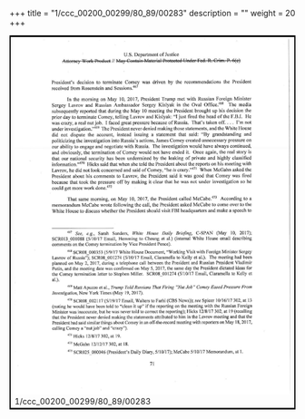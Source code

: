 +++
title = "1/ccc_00200_00299/80_89/00283"
description = ""
weight = 20
+++

<table style="border:2px solid black;max-width:800px;max-height:800px;" 
><tr><td>
<img class="center-fit-jpg"
src="/jpg_/jpg_mueller_report_searchable_283.jpg">
1/ccc_00200_00299/80_89/00283
</img></td></tr></table>
